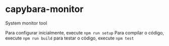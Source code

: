 # capybara-monitor
System monitor tool

Para configurar inicialmente, execute `npm run setup`
Para compilar o código, execute `npm run build`
para testar o código, execute `npm test`